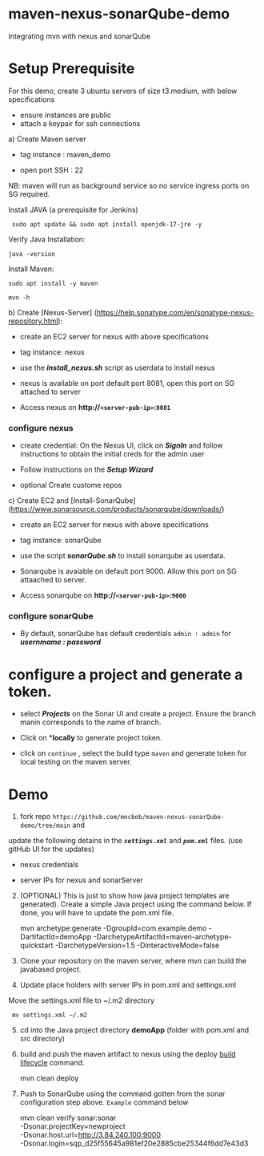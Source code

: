 # maven-nexus-sonarQube-demo
Integrating mvn with nexus and sonarQube


# Setup Prerequisite 

For this demo, create 3 ubuntu servers of size t3.medium,  with below specifications
- ensure instances are public 
- attach a keypair for ssh connections



a) Create Maven server

- tag instance : maven_demo

- open port SSH : 22 

NB: maven will run as background service so no service ingress ports on SG required. 
    
Install JAVA (a prerequisite for Jenkins)

     sudo apt update && sudo apt install openjdk-17-jre -y

Verify Java Installation: 

    java -version 

Install Maven: 

    sudo apt install -y maven

    mvn -h 



b) Create [Nexus-Server] (https://help.sonatype.com/en/sonatype-nexus-repository.html): 

- create an EC2 server for nexus with above specifications 

- tag instance: nexus

- use the ***install_nexus.sh*** script as userdata to install nexus

-  nexus is available on port default port 8081, open this port on SG attached to server

 - Access nexus on **http://`<server-pub-ip>`:`8081`** 

    
    
### configure nexus

- create credential: On the Nexus UI, click on ***SignIn*** and follow instructions to obtain the initial creds for the admin user

- Follow instructions on the ***Setup Wizard***
- optional Create custome repos



c) Create EC2 and [Install-SonarQube] (https://www.sonarsource.com/products/sonarqube/downloads/)

- create an EC2 server for nexus with above specifications 

- tag instance: sonarQube

- use the script ***sonarQube.sh*** to install sonarqube as userdata. 

- Sonarqube is avaiable on default port 9000. Allow this port on SG attaached to server.

- Access sonarqube on **http://`<server-pub-ip>`:`9000`** 


### configure sonarQube

- By default, sonarQube has default credentials `admin : admin` for ***usernmame : password***

# configure a project and generate a token. 

- select ***Projects***  on the Sonar UI and create a project. Ensure the branch manin corresponds to the name of branch.

- Click on ***locally** to generate project token. 

- click on `continue` , select the build type `maven` and generate token for local testing on the maven server. 





# Demo

1) fork repo  `https://github.com/mecbob/maven-nexus-sonarQube-demo/tree/main`  and 

update the following detains in the ***`settings.xml`*** and ***`pom.xml`*** files.  (use gitHub UI for the updates)

- nexus credentials

- server IPs for nexus and sonarServer

2) (OPTIONAL) 
This is just to show how java project templates are generated). Create a simple Java project using the command below. 
If done, you will have to update the pom.xml file. 


    mvn archetype:generate -DgroupId=com.example.demo -DartifactId=demoApp -DarchetypeArtifactId=maven-archetype-quickstart -DarchetypeVersion=1.5 -DinteractiveMode=false


3) Clone your repository on the maven server, where mvn can build the javabased project. 

4) Update place holders with server IPs in pom.xml and settings.xml

Move the settings.xml file to ~/.m2 directory

     mv settings.xml ~/.m2 

5) cd into the Java project directory **demoApp** (folder with pom.xml and src directory)

6) build and push the maven artifact to nexus using the deploy [build lifecycle](https://maven.apache.org/guides/introduction/introduction-to-the-lifecycle.html) command.

    mvn clean deploy 


7) Push to SonarQube using the command gotten from the sonar configuration step above. `Example` command below 

    mvn clean verify sonar:sonar \
    -Dsonar.projectKey=newproject \
    -Dsonar.host.url=http://3.84.240.100:9000 \
    -Dsonar.login=sqp_d25f55645a981ef20e2885cbe25344f6dd7e43d3





